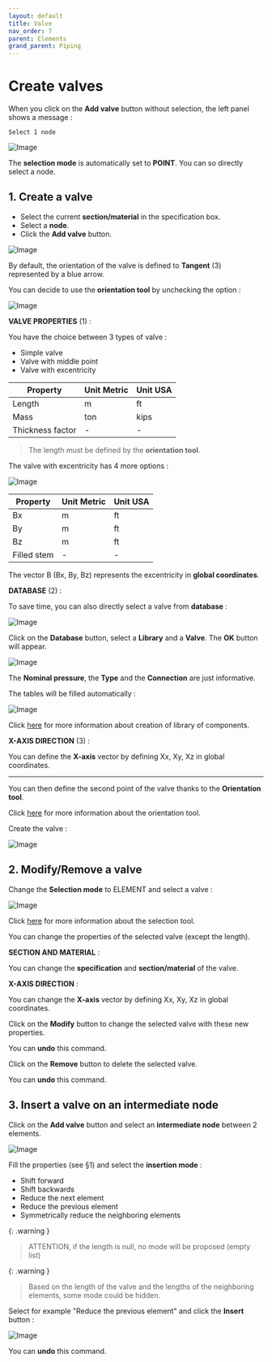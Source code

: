 ```yaml
---
layout: default
title: Valve
nav_order: 7
parent: Elements
grand_parent: Piping
---
```


# Create valves

When you click on the **Add valve** button without selection, the left panel shows a message :

    Select 1 node

![Image](../../Images/Valve1.jpg)

The **selection mode** is automatically set to **POINT**. You can so directly select a node.

## 1. Create a valve

- Select the current **section/material** in the specification box.
- Select a **node**.
- Click the **Add valve** button.

![Image](../../Images/Valve2.jpg)

By default, the orientation of the valve is defined to **Tangent** (3) represented by a blue arrow.

You can decide to use the **orientation tool** by unchecking the option :

![Image](../../Images/Valve3.jpg)

**VALVE PROPERTIES** (1) :

You have the choice between 3 types of valve :

- Simple valve
- Valve with middle point
- Valve with excentricity

| Property | Unit Metric | Unit USA |
| -------- | ---- | ---- |
| Length | m | ft |
| Mass | ton | kips |
| Thickness factor | - | - |

>The length must be defined by the **orientation tool**.

The valve with excentricity has 4 more options :

![Image](../../Images/Valve4.jpg)

| Property | Unit Metric | Unit USA |
| -------- | ---- | ---- |
| Bx | m | ft |
| By | m | ft |
| Bz | m | ft |
| Filled stem | - | - |

The vector B (Bx, By, Bz) represents the excentricity in **global coordinates**.

**DATABASE** (2) :

To save time, you can also directly select a valve from **database** :

![Image](../../Images/Valve5.jpg)

Click on the **Database** button, select a **Library** and a **Valve**. The **OK** button will appear.

![Image](../../Images/Valve6.jpg)

The **Nominal pressure**, the **Type** and the **Connection** are just informative.

The tables will be filled automatically :

![Image](../../Images/Valve7.jpg)

Click [here](https://documentation.metapiping.com/Settings/Databases/Components.html) for more information about creation of library of components.

**X-AXIS DIRECTION** (3) :

You can define the **X-axis** vector by defining Xx, Xy, Xz in global coordinates.

---

You can then define the second point of the valve thanks to the **Orientation tool**.

Click [here](https://documentation.metapiping.com/Design/Elements/Orientation.html) for more information about the orientation tool.

Create the valve :

![Image](../../Images/Valve8.jpg)

## 2. Modify/Remove a valve

Change the **Selection mode** to ELEMENT and select a valve :

![Image](../../Images/Valve9.jpg)

Click [here](https://documentation.metapiping.com/Design/Selection.html) for more information about the selection tool.

You can change the properties of the selected valve (except the length).

**SECTION AND MATERIAL** :

You can change the **specification** and **section/material** of the valve.

**X-AXIS DIRECTION** :

You can change the **X-axis** vector by defining Xx, Xy, Xz in global coordinates.

Click on the **Modify** button to change the selected valve with these new properties.

You can **undo** this command.

Click on the **Remove** button to delete the selected valve.

You can **undo** this command.

## 3. Insert a valve on an intermediate node

Click on the **Add valve** button and select an **intermediate node** between 2 elements.

![Image](../../Images/Valve10.jpg)

Fill the properties (see §1) and select the **insertion mode** :

- Shift forward
- Shift backwards
- Reduce the next element
- Reduce the previous element
- Symmetrically reduce the neighboring elements

{: .warning }
>ATTENTION, if the length is null, no mode will be proposed (empty list)

{: .warning }
>Based on the length of the valve and the lengths of the neighboring elements, some mode could be hidden.

Select for example "Reduce the previous element" and click the **Insert** button :

![Image](../../Images/Valve11.jpg)

You can **undo** this command.